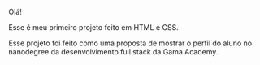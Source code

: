Olá!

Esse é meu primeiro projeto feito em HTML e CSS.

Esse projeto foi feito como uma proposta de mostrar o perfil do aluno no nanodegree da desenvolvimento full stack da Gama Academy. 